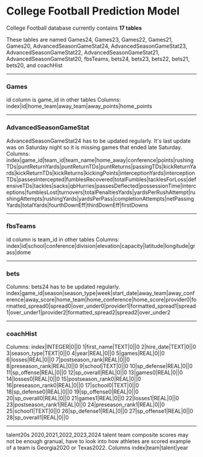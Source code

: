 # College Football Prediction Model

College Football database currently contains **17 tables**

These tables are named Games24, Games23, Games22, Games21, Games20, AdvancedSeasonGameStat24, AdvancedSeasonGameStat23, AdvancedSeasonGameStat22, AdvancedSeasonGameStat21, AdvancedSeasonGameStat20, fbsTeams, bets24, bets23, bets22, bets21, bets20, and coachHist

---------------------------------------------------------------------------------------------------------------------------------------------------------------------------------------
### Games
id column is game_id in other tables
Columns: index|id|home_team|away_team|away_points|home_points

---------------------------------------------------------------------------------------------------------------------------------------------------------------------------------------
### AdvancedSeasonGameStat
AdvancedSeasonGameStat24 has to be updated regularly. It's last update was on Saturday night so it is missing games that ended late Saturday.
Columns: index|game_id|team_id|team_name|home_away|conference|points|rushingTDs|puntReturnYards|puntReturnTDs|puntReturns|passingTDs|kickReturnYards|kickReturnTDs|kickReturns|kickingPoints|interceptionYards|interceptionTDs|passesIntercepted|fumblesRecovered|totalFumbles|tacklesForLoss|defensiveTDs|tackles|sacks|qbHurries|passesDeflected|possessionTime|interceptions|fumblesLost|turnovers|totalPenaltiesYards|yardsPerRushAttempt|rushingAttempts|rushingYards|yardsPerPass|completionAttempts|netPassingYards|totalYards|fourthDownEff|thirdDownEff|firstDowns

---------------------------------------------------------------------------------------------------------------------------------------------------------------------------------------
### fbsTeams
id column is team_id in other tables
Columns: index|id|school|conference|division|elevation|capacity|latitude|longitude|grass|dome

---------------------------------------------------------------------------------------------------------------------------------------------------------------------------------------
### bets

Columns:
bets24 has to be updated regularly. 
index|game_id|season|season_type|week|start_date|away_team|away_conference|away_score|home_team|home_conference|home_score|provider0|formatted_spread0|spread0|over_under0|provider1|formatted_spread1|spread1|over_under1|provider2|formatted_spread2|spread2|over_under2

---------------------------------------------------------------------------------------------------------------------------------------------------------------------------------------

### coachHist

Columns: 
index|INTEGER|0||0
1|first_name|TEXT|0||0
2|hire_date|TEXT|0||0
3|season_type|TEXT|0||0
4|year|REAL|0||0
5|games|REAL|0||0
6|losses|REAL|0||0
7|postseason_rank|REAL|0||0
8|preseason_rank|REAL|0||0
9|school|TEXT|0||0
10|sp_defense|REAL|0||0
11|sp_offense|REAL|0||0
12|sp_overall|REAL|0||0
13|games0|REAL|0||0
14|losses0|REAL|0||0
15|postseason_rank0|REAL|0||0
16|preseason_rank0|REAL|0||0
17|school0|TEXT|0||0
18|sp_defense0|REAL|0||0
19|sp_offense0|REAL|0||0
20|sp_overall0|REAL|0||0
21|games1|REAL|0||0
22|losses1|REAL|0||0
23|postseason_rank1|REAL|0||0
24|preseason_rank1|REAL|0||0
25|school1|TEXT|0||0
26|sp_defense1|REAL|0||0
27|sp_offense1|REAL|0||0
28|sp_overall1|REAL|0||0

----------------------------------------------------------------------------------------------------------------------------

talent20s
2020,2021,2022,2023,2024 talent team composite scores
may not be enough granual, have to look into how athletes are scored
example of a team is Georgia2020 or Texas2022. 
Columns
index|team|talent|year
